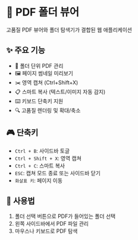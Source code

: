# 📄 PDF 폴더 뷰어

고품질 PDF 뷰어와 폴더 탐색기가 결합된 웹 애플리케이션

## ✨ 주요 기능
- 📁 폴더 단위 PDF 관리
- 🖼️ 페이지 썸네일 미리보기
- ✂️ 영역 캡쳐 (Ctrl+Shift+X)
- 📋 스마트 복사 (텍스트/이미지 자동 감지)
- ⌨️ 키보드 단축키 지원
- 🔍 고품질 렌더링 및 확대/축소

## 🎮 단축키
- `Ctrl + B`: 사이드바 토글
- `Ctrl + Shift + X`: 영역 캡쳐
- `Ctrl + C`: 스마트 복사
- `ESC`: 캡쳐 모드 종료 또는 사이드바 닫기
- `화살표 키`: 페이지 이동

## 🚀 사용법
1. 폴더 선택 버튼으로 PDF가 들어있는 폴더 선택
2. 왼쪽 사이드바에서 PDF 파일 관리
3. 마우스나 키보드로 PDF 탐색
